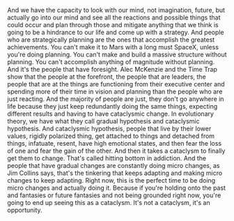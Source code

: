  And we have the capacity to look with our mind, not imagination, future, but actually go into our mind and see all the reactions and possible things that could occur and plan through those and mitigate anything that we think is going to be a hindrance to our life and come up with a strategy. And people who are strategically planning are the ones that accomplish the greatest achievements. You can't make it to Mars with a long must SpaceX, unless you're doing planning. You can't make and build a massive structure without planning. You can't accomplish anything of magnitude without planning. And it's the people that have foresight. Alec McKenzie and the Time Trap show that the people at the forefront, the people that are leaders, the people that are at the things are functioning from their executive center and spending more of their time in vision and planning than the people who are just reacting. And the majority of people are just, they don't go anywhere in life because they just keep redundantly doing the same things, expecting different results and having to have cataclysmic change. In evolutionary theory, we have what they call gradual hypothesis and cataclysmic hypothesis. And cataclysmic hypothesis, people that live by their lower values, rigidly polarized thing, get attached to things and detached from things, infatuate, resent, have high emotional states, and then fear the loss of one and fear the gain of the other. And then it takes a cataclysm to finally get them to change. That's called hitting bottom in addiction. And the people that have gradual changes are constantly doing micro changes, as Jim Collins says, that's the tinkering that keeps adapting and making micro changes to keep adapting. Right now, this is the perfect time to be doing micro changes and actually doing it. Because if you're holding onto the past and fantasies or future fantasies and not being grounded right now, you're going to end up seeing this as a cataclysm. It's not a cataclysm, it's an opportunity.